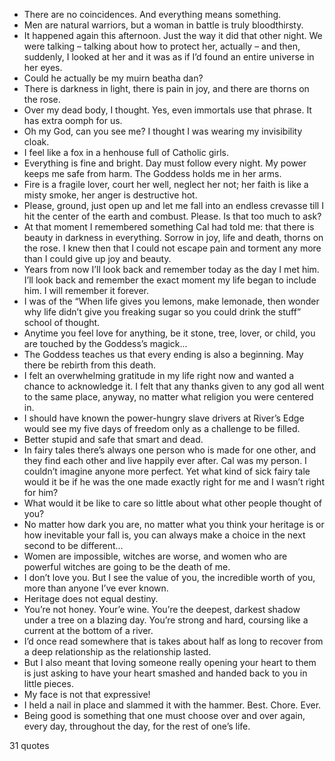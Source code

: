  - There are no coincidences. And everything means something.
 - Men are natural warriors, but a woman in battle is truly bloodthirsty.
 - It happened again this afternoon. Just the way it did that other night. We were talking – talking about how to protect her, actually – and then, suddenly, I looked at her and it was as if I’d found an entire universe in her eyes.
 - Could he actually be my muirn beatha dan?
 - There is darkness in light, there is pain in joy, and there are thorns on the rose.
 - Over my dead body, I thought. Yes, even immortals use that phrase. It has extra oomph for us.
 - Oh my God, can you see me? I thought I was wearing my invisibility cloak.
 - I feel like a fox in a henhouse full of Catholic girls.
 - Everything is fine and bright. Day must follow every night. My power keeps me safe from harm. The Goddess holds me in her arms.
 - Fire is a fragile lover, court her well, neglect her not; her faith is like a misty smoke, her anger is destructive hot.
 - Please, ground, just open up and let me fall into an endless crevasse till I hit the center of the earth and combust. Please. Is that too much to ask?
 - At that moment I remembered something Cal had told me: that there is beauty in darkness in everything. Sorrow in joy, life and death, thorns on the rose. I knew then that I could not escape pain and torment any more than I could give up joy and beauty.
 - Years from now I’ll look back and remember today as the day I met him. I’ll look back and remember the exact moment my life began to include him. I will remember it forever.
 - I was of the “When life gives you lemons, make lemonade, then wonder why life didn’t give you freaking sugar so you could drink the stuff” school of thought.
 - Anytime you feel love for anything, be it stone, tree, lover, or child, you are touched by the Goddess’s magick...
 - The Goddess teaches us that every ending is also a beginning. May there be rebirth from this death.
 - I felt an overwhelming gratitude in my life right now and wanted a chance to acknowledge it. I felt that any thanks given to any god all went to the same place, anyway, no matter what religion you were centered in.
 - I should have known the power-hungry slave drivers at River’s Edge would see my five days of freedom only as a challenge to be filled.
 - Better stupid and safe that smart and dead.
 - In fairy tales there’s always one person who is made for one other, and they find each other and live happily ever after. Cal was my person. I couldn’t imagine anyone more perfect. Yet what kind of sick fairy tale would it be if he was the one made exactly right for me and I wasn’t right for him?
 - What would it be like to care so little about what other people thought of you?
 - No matter how dark you are, no matter what you think your heritage is or how inevitable your fall is, you can always make a choice in the next second to be different...
 - Women are impossible, witches are worse, and women who are powerful witches are going to be the death of me.
 - I don’t love you. But I see the value of you, the incredible worth of you, more than anyone I’ve ever known.
 - Heritage does not equal destiny.
 - You’re not honey. Your’e wine. You’re the deepest, darkest shadow under a tree on a blazing day. You’re strong and hard, coursing like a current at the bottom of a river.
 - I’d once read somewhere that is takes about half as long to recover from a deep relationship as the relationship lasted.
 - But I also meant that loving someone really opening your heart to them is just asking to have your heart smashed and handed back to you in little pieces.
 - My face is not that expressive!
 - I held a nail in place and slammed it with the hammer. Best. Chore. Ever.
 - Being good is something that one must choose over and over again, every day, throughout the day, for the rest of one’s life.

31 quotes